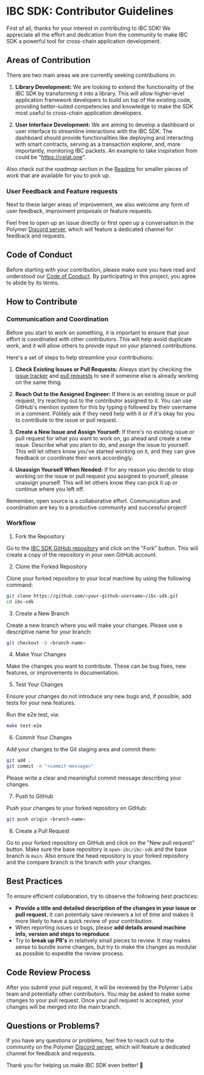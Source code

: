 # IBC SDK: Contributor Guidelines

First of all, thanks for your interest in contributing to IBC SDK! We appreciate all the effort and dedication from the community to make IBC SDK a powerful tool for cross-chain application development.

## Areas of Contribution

There are two main areas we are currently seeking contributions in:

1. **Library Development:** We are looking to extend the functionality of the IBC SDK by transforming it into a library. This will allow higher-level application framework developers to build on top of the existing code, providing better-suited competencies and knowledge to make the SDK most useful to cross-chain application developers.

2. **User Interface Development:** We are aiming to develop a dashboard or user interface to streamline interactions with the IBC SDK. The dashboard should provide functionalities like deploying and interacting with smart contracts, serving as a transaction explorer, and, more importantly, monitoring IBC packets. An example to take inspiration from could be "https://celat.one".

Also check out the _roadmap_ section in the [Readme](README.md) for smaller pieces of work that are available for you to pick up.

### User Feedback and Feature requests

Next to these larger areas of improvement, we also welcome any form of user feedback, improvment proposals or feature requests.

Feel free to open up an issue directly or first open up a conversation in the Polymer [Discord server](https://discord.gg/PM54RNM8), which will feature a dedicated channel for feedback and requests.

## Code of Conduct

Before starting with your contribution, please make sure you have read and understood our [Code of Conduct](./CODE_OF_CONDUCT.md). By participating in this project, you agree to abide by its terms.

## How to Contribute

### Communication and Coordination

Before you start to work on something, it is important to ensure that your effort is coordinated with other contributors. This will help avoid duplicate work, and it will allow others to provide input on your planned contributions.

Here's a set of steps to help streamline your contributions:

1. **Check Existing Issues or Pull Requests:** Always start by checking the [issue tracker](https://github.com/open-ibc/ibc-sdk/issues) and [pull requests](https://github.com/open-ibc/ibc-sdk/pulls) to see if someone else is already working on the same thing.

2. **Reach Out to the Assigned Engineer:** If there is an existing issue or pull request, try reaching out to the contributor assigned to it. You can use GitHub's mention system for this by typing `@` followed by their username in a comment. Politely ask if they need help with it or if it's okay for you to contribute to the issue or pull request.

3. **Create a New Issue and Assign Yourself:** If there's no existing issue or pull request for what you want to work on, go ahead and create a new issue. Describe what you plan to do, and assign the issue to yourself. This will let others know you've started working on it, and they can give feedback or coordinate their work accordingly.

4. **Unassign Yourself When Needed:** If for any reason you decide to stop working on the issue or pull request you assigned to yourself, please unassign yourself. This will let others know they can pick it up or continue where you left off.

Remember, open source is a collaborative effort. Communication and coordination are key to a productive community and successful project!

### Workflow

1. Fork the Repository

Go to the [IBC SDK GitHub repository](https://github.com/open-ibc/ibc-sdk) and click on the "Fork" button. This will create a copy of the repository in your own GitHub account.

2. Clone the Forked Repository

Clone your forked repository to your local machine by using the following command:

```bash
git clone https://github.com/<your-github-username>/ibc-sdk.git
cd ibc-sdk
```

3. Create a New Branch

Create a new branch where you will make your changes. Please use a descriptive name for your branch:

```bash
git checkout -b <branch-name>
```

4. Make Your Changes

Make the changes you want to contribute. These can be bug fixes, new features, or improvements in documentation.

5. Test Your Changes

Ensure your changes do not introduce any new bugs and, if possible, add tests for your new features.

Run the e2e test, via:

```bash
make test-e2e
```

6. Commit Your Changes

Add your changes to the Git staging area and commit them:

```bash
git add .
git commit -m "<commit-message>"
```

Please write a clear and meaningful commit message describing your changes.

7. Push to GitHub

Push your changes to your forked repository on GitHub:

```bash
git push origin <branch-name>
```

8. Create a Pull Request

Go to your forked repository on GitHub and click on the "New pull request" button. Make sure the base repository is `open-ibc/ibc-sdk` and the base branch is `main`. Also ensure the head repository is your forked repository and the compare branch is the branch with your changes.

## Best Practices

To ensure efficient collaboration, try to observe the following best practices:

- **Provide a title and detailed description of the changes in your issue or pull request.** It can potentialy save reviewers a lot of time and makes it more likely to have a quick review of your contribution.
- When reporting issues or bugs, please **add details around machine info, version and steps to reproduce**.
- Try to **break up PR's** in relatively small pieces to review. It may makes sense to bundle some changes, but try to make the changes as modular as possible to expedite the review process.

## Code Review Process

After you submit your pull request, it will be reviewed by the Polymer Labs team and potentially other contributors. You may be asked to make some changes to your pull request. Once your pull request is accepted, your changes will be merged into the main branch.

## Questions or Problems?

If you have any questions or problems, feel free to reach out to the community on the Polymer [Discord server](https://discord.gg/PM54RNM8), which will feature a dedicated channel for feedback and requests.

Thank you for helping us make IBC SDK even better! 🚀
